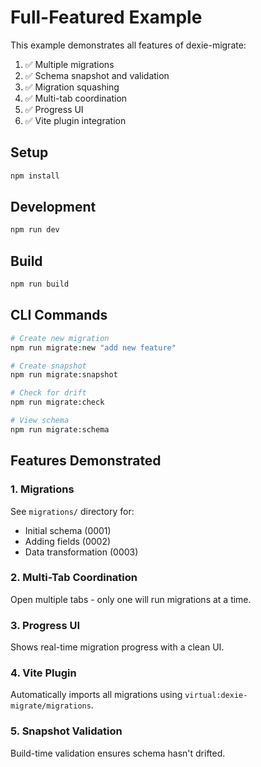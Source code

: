 # Full-Featured Example

This example demonstrates all features of dexie-migrate:

1. ✅ Multiple migrations
2. ✅ Schema snapshot and validation
3. ✅ Migration squashing
4. ✅ Multi-tab coordination
5. ✅ Progress UI
6. ✅ Vite plugin integration

## Setup

```bash
npm install
```

## Development

```bash
npm run dev
```

## Build

```bash
npm run build
```

## CLI Commands

```bash
# Create new migration
npm run migrate:new "add new feature"

# Create snapshot
npm run migrate:snapshot

# Check for drift
npm run migrate:check

# View schema
npm run migrate:schema
```

## Features Demonstrated

### 1. Migrations

See `migrations/` directory for:
- Initial schema (0001)
- Adding fields (0002)
- Data transformation (0003)

### 2. Multi-Tab Coordination

Open multiple tabs - only one will run migrations at a time.

### 3. Progress UI

Shows real-time migration progress with a clean UI.

### 4. Vite Plugin

Automatically imports all migrations using `virtual:dexie-migrate/migrations`.

### 5. Snapshot Validation

Build-time validation ensures schema hasn't drifted.
